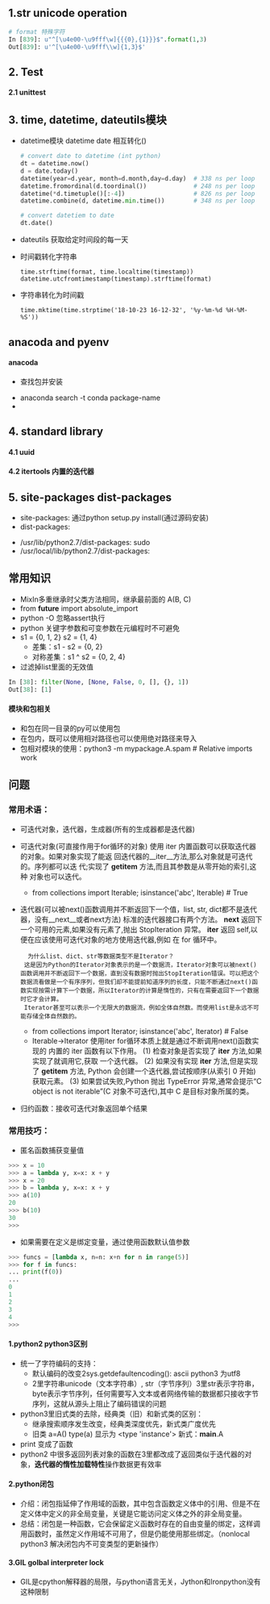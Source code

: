 ## 1.str unicode operation

```python
# format 特殊字符
In [839]: u"^[\u4e00-\u9fff\w]{{{0},{1}}}$".format(1,3)
Out[839]: u'^[\u4e00-\u9fff\\w]{1,3}$'
```


## 2. Test
#### 2.1 unittest


## 3. time, datetime, dateutils模块
- datetime模块 datetime date 相互转化()
  ```python
  # convert date to datetime (int python)
  dt = datetime.now()
  d = date.today()
  datetime(year=d.year, month=d.month,day=d.day)  # 338 ns per loop
  datetime.fromordinal(d.toordinal())             # 248 ns per loop
  datetime(*d.timetuple()[:-4])                   # 826 ns per loop
  datetime.combine(d, datetime.min.time())        # 348 ns per loop

  # convert datetiem to date
  dt.date()
  ```
- dateutils 获取给定时间段的每一天

- 时间戳转化字符串

      time.strftime(format, time.localtime(timestamp))
      datetime.utcfromtimestamp(timestamp).strftime(format)

- 字符串转化为时间戳

      time.mktime(time.strptime('18-10-23 16-12-32', '%y-%m-%d %H-%M-%S'))


## anacoda and pyenv
#### anacoda
- 查找包并安装
 + anaconda search -t conda package-name
 +

## 4. standard library
#### 4.1 uuid

#### 4.2 itertools 内置的迭代器

## 5. site-packages dist-packages
- site-packages: 通过python setup.py install(通过源码安装)
- dist-packages:
 + /usr/lib/python2.7/dist-packages: sudo
 + /usr/local/lib/python2.7/dist-packages:


## 常用知识



- MixIn多重继承时父类方法相同，继承最前面的 A(B, C)
- from __future__ import absolute_import
- python -O 忽略assert执行
- python 关键字参数和可变参数在元编程时不可避免
- s1 = {0, 1, 2} s2 = {1, 4}
  + 差集：s1 - s2 = {0, 2}
  + 对称差集：s1 ^ s2 = {0, 2, 4}
- 过滤掉list里面的无效值
```python
In [38]: filter(None, [None, False, 0, [], {}, 1])
Out[38]: [1]
```

 #### 模块和包相关
 - 和包在同一目录的py可以使用包
 - 在包内，既可以使用相对路径也可以使用绝对路径来导入
 - 包相对模块的使用：python3 -m mypackage.A.spam # Relative imports work



## 问题
### 常用术语：
- 可迭代对象，迭代器，生成器(所有的生成器都是迭代器)
 + 可迭代对象(可直接作用于for循环的对象)
            使用 iter 内置函数可以获取迭代器的对象。如果对象实现了能返
        回迭代器的__iter__方法,那么对象就是可迭代的。序列都可以迭
        代;实现了 __getitem__ 方法,而且其参数是从零开始的索引,这种
        对象也可以迭代。

   + from collections import Iterable; isinstance('abc', Iterable) # True

 + 迭代器(可以被next()函数调用并不断返回下一个值，list, str, dict都不是迭代器，没有__next__或者next方法)
         标准的迭代器接口有两个方法。
        __next__
        返回下一个可用的元素,如果没有元素了,抛出 StopIteration
        异常。
        __iter__
        返回 self,以便在应该使用可迭代对象的地方使用迭代器,例如
        在 for 循环中。

         为什么list、dict、str等数据类型不是Iterator？
        这是因为Python的Iterator对象表示的是一个数据流，Iterator对象可以被next()函数调用并不断返回下一个数据，直到没有数据时抛出StopIteration错误。可以把这个数据流看做是一个有序序列，但我们却不能提前知道序列的长度，只能不断通过next()函数实现按需计算下一个数据，所以Iterator的计算是惰性的，只有在需要返回下一个数据时它才会计算。
        Iterator甚至可以表示一个无限大的数据流，例如全体自然数。而使用list是永远不可能存储全体自然数的。
   + from collections import Iterator; isinstance('abc', Iterator) # False
   + Iterable->Iterator 使用iter for循环本质上就是通过不断调用next()函数实现的
               内置的 iter 函数有以下作用。
            (1) 检查对象是否实现了 __iter__ 方法,如果实现了就调用它,获取
            一个迭代器。
            (2) 如果没有实现 __iter__ 方法,但是实现了 __getitem__ 方法,
            Python 会创建一个迭代器,尝试按顺序(从索引 0 开始)获取元素。
            (3) 如果尝试失败,Python 抛出 TypeError 异常,通常会提示“C object
            is not iterable”(C 对象不可迭代),其中 C 是目标对象所属的类。
- 归约函数：接收可迭代对象返回单个结果
### 常用技巧：
- 匿名函数捕获变量值
```python
>>> x = 10
>>> a = lambda y, x=x: x + y
>>> x = 20
>>> b = lambda y, x=x: x + y
>>> a(10)
20
>>> b(10)
30
>>>
```
 + 如果需要在定义是绑定变量，通过使用函数默认值参数
 ```python
 >>> funcs = [lambda x, n=n: x+n for n in range(5)]
>>> for f in funcs:
... print(f(0))
...
0
1
2
3
4
>>>
 ```

#### 1.python2 python3区别
- 统一了字符编码的支持：
    + 默认编码的改变2sys.getdefaultencoding(): ascii python3 为utf8
    + 2里字符串unicode（文本字符串）, str（字节序列）3里str表示字符串，byte表示字节序列，任何需要写入文本或者网络传输的数据都只接收字节序列，这就从源头上阻止了编码错误的问题
- python3里旧式类的去除，经典类（旧）和新式类的区别：
   + 继承搜索顺序发生改变，经典类深度优先，新式类广度优先
   + 旧类 a=A() type(a) 显示为 <type 'instance'> 新式：__main__.A
- print 变成了函数
- python2 中很多返回列表对象的函数在3里都改成了返回类似于迭代器的对象，**迭代器的惰性加载特性**操作数据更有效率

#### 2.python闭包
- 介绍：闭包指延伸了作用域的函数，其中包含函数定义体中的引用、但是不在定义体中定义的非全局变量，关键是它能访问定义体之外的非全局变量。
- 总结：闭包是一种函数，它会保留定义函数时存在的自由变量的绑定，这样调用函数时，虽然定义作用域不可用了，但是仍能使用那些绑定。（nonlocal python3 解决闭包内不可变类型的更新操作）
#### 3.GIL golbal interpreter lock
- GIL是cpython解释器的局限，与python语言无关，Jython和Ironpython没有这种限制
